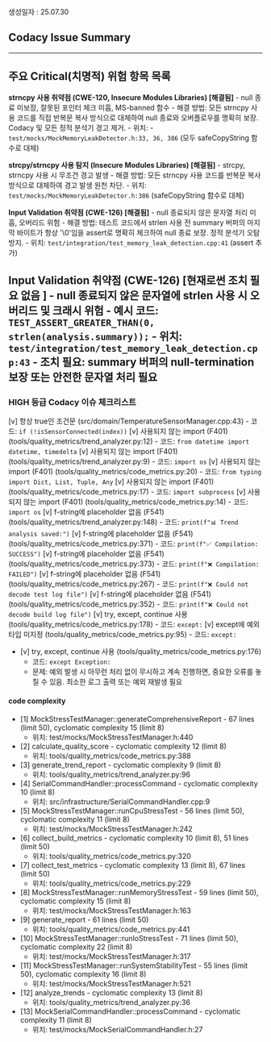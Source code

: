 생성일자 : 25.07.30

## Codacy Issue Summary

---

## 주요 Critical(치명적) 위험 항목 목록

 **strncpy 사용 취약점 (CWE-120, Insecure Modules Libraries) [해결됨]**
	 - null 종료 미보장, 잘못된 포인터 체크 미흡, MS-banned 함수
	 - 해결 방법: 모든 strncpy 사용 코드를 직접 반복문 복사 방식으로 대체하여 null 종료와 오버플로우를 명확히 보장. Codacy 및 모든 정적 분석기 경고 제거.
	 - 위치:
		  - `test/mocks/MockMemoryLeakDetector.h:33, 36, 386` (모두 safeCopyString 함수로 대체)

 **strcpy/strncpy 사용 탐지 (Insecure Modules Libraries) [해결됨]**
	 - strcpy, strncpy 사용 시 무조건 경고 발생
	 - 해결 방법: 모든 strncpy 사용 코드를 반복문 복사 방식으로 대체하여 경고 발생 원천 차단.
	 - 위치: `test/mocks/MockMemoryLeakDetector.h:386` (safeCopyString 함수로 대체)

 **Input Validation 취약점 (CWE-126) [해결됨]**
	 - null 종료되지 않은 문자열 처리 미흡, 오버리드 위험
	 - 해결 방법: 테스트 코드에서 strlen 사용 전 summary 버퍼의 마지막 바이트가 항상 '\0'임을 assert로 명확히 체크하여 null 종료 보장. 정적 분석기 오탐 방지.
	 - 위치: `test/integration/test_memory_leak_detection.cpp:41` (assert 추가)

**Input Validation 취약점 (CWE-126)** [현재로썬 조치 필요 없음 ]
    - null 종료되지 않은 문자열에 strlen 사용 시 오버리드 및 크래시 위험
    - 예시 코드: `TEST_ASSERT_GREATER_THAN(0, strlen(analysis.summary));`
    - 위치: `test/integration/test_memory_leak_detection.cpp:43`
    - 조치 필요: summary 버퍼의 null-termination 보장 또는 안전한 문자열 처리 필요
---

### HIGH 등급 Codacy 이슈 체크리스트

 [v] 항상 true인 조건문 (src/domain/TemperatureSensorManager.cpp:43)
	- 코드: `if (!isSensorConnected(index))`
 [v] 사용되지 않는 import (F401) (tools/quality_metrics/trend_analyzer.py:12)
	- 코드: `from datetime import datetime, timedelta`
 [v] 사용되지 않는 import (F401) (tools/quality_metrics/trend_analyzer.py:9)
	- 코드: `import os`
 [v] 사용되지 않는 import (F401) (tools/quality_metrics/code_metrics.py:20)
	- 코드: `from typing import Dict, List, Tuple, Any`
 [v] 사용되지 않는 import (F401) (tools/quality_metrics/code_metrics.py:17)
	- 코드: `import subprocess`
 [v] 사용되지 않는 import (F401) (tools/quality_metrics/code_metrics.py:14)
	- 코드: `import os`
 [v] f-string에 placeholder 없음 (F541) (tools/quality_metrics/trend_analyzer.py:148)
	- 코드: `print(f"📊 Trend analysis saved:")`
 [v] f-string에 placeholder 없음 (F541) (tools/quality_metrics/code_metrics.py:371)
	- 코드: `print(f"✅ Compilation: SUCCESS")`
 [v] f-string에 placeholder 없음 (F541) (tools/quality_metrics/code_metrics.py:373)
	- 코드: `print(f"❌ Compilation: FAILED")`
 [v] f-string에 placeholder 없음 (F541) (tools/quality_metrics/code_metrics.py:267)
	- 코드: `print(f"❌ Could not decode test log file")`
 [v] f-string에 placeholder 없음 (F541) (tools/quality_metrics/code_metrics.py:352)
	- 코드: `print(f"❌ Could not decode build log file")`
 [v] try, except, continue 사용 (tools/quality_metrics/code_metrics.py:178)
	- 코드: `except:`
 [v] except에 예외 타입 미지정 (tools/quality_metrics/code_metrics.py:95)
	- 코드: `except:`
- [v] try, except, continue 사용 (tools/quality_metrics/code_metrics.py:176)
    - 코드: `except Exception:`
    - 문제: 예외 발생 시 아무런 처리 없이 무시하고 계속 진행하면, 중요한 오류를 놓칠 수 있음. 최소한 로그 출력 또는 예외 재발생 필요

#### code complexity 

- [1] MockStressTestManager::generateComprehensiveReport - 67 lines (limit 50), cyclomatic complexity 15 (limit 8)
	- 위치: test/mocks/MockStressTestManager.h:440
- [2] calculate_quality_score - cyclomatic complexity 12 (limit 8)
	- 위치: tools/quality_metrics/code_metrics.py:388
- [3] generate_trend_report - cyclomatic complexity 9 (limit 8)
	- 위치: tools/quality_metrics/trend_analyzer.py:96
- [4] SerialCommandHandler::processCommand - cyclomatic complexity 10 (limit 8)
	- 위치: src/infrastructure/SerialCommandHandler.cpp:9
- [5] MockStressTestManager::runCpuStressTest - 56 lines (limit 50), cyclomatic complexity 11 (limit 8)
	- 위치: test/mocks/MockStressTestManager.h:242
- [6] collect_build_metrics - cyclomatic complexity 10 (limit 8), 51 lines (limit 50)
	- 위치: tools/quality_metrics/code_metrics.py:320
- [7] collect_test_metrics - cyclomatic complexity 13 (limit 8), 67 lines (limit 50)
	- 위치: tools/quality_metrics/code_metrics.py:229
- [8] MockStressTestManager::runMemoryStressTest - 59 lines (limit 50), cyclomatic complexity 15 (limit 8)
	- 위치: test/mocks/MockStressTestManager.h:163
- [9] generate_report - 61 lines (limit 50)
	- 위치: tools/quality_metrics/code_metrics.py:441
- [10] MockStressTestManager::runIoStressTest - 71 lines (limit 50), cyclomatic complexity 22 (limit 8)
	- 위치: test/mocks/MockStressTestManager.h:317
- [11] MockStressTestManager::runSystemStabilityTest - 55 lines (limit 50), cyclomatic complexity 16 (limit 8)
	- 위치: test/mocks/MockStressTestManager.h:521
- [12] analyze_trends - cyclomatic complexity 13 (limit 8)
	- 위치: tools/quality_metrics/trend_analyzer.py:36
- [13] MockSerialCommandHandler::processCommand - cyclomatic complexity 11 (limit 8)
	- 위치: test/mocks/MockSerialCommandHandler.h:27

